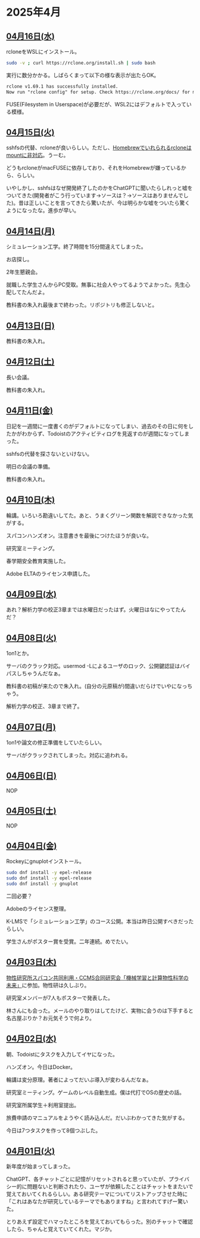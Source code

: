 # 2025年4月

## [04月16日(水)](#16) <a id="16"></a>

rcloneをWSLにインストール。

```sh
sudo -v ; curl https://rclone.org/install.sh | sudo bash
```

実行に数分かかる。しばらくまって以下の様な表示が出たらOK。

```txt
rclone v1.69.1 has successfully installed.
Now run "rclone config" for setup. Check https://rclone.org/docs/ for more details.
```

FUSE(Filesystem in Userspace)が必要だが、WSL2にはデフォルトで入っている模様。

## [04月15日(火)](#15) <a id="15"></a>

sshfsの代替、rcloneが良いらしい。ただし、[Homebrewでいれられるrcloneはmountに非対応](https://github.com/rclone/rclone/issues/5373)。うーむ。

どうもrcloneがmacFUSEに依存しており、それをHomebrewが嫌っているから、らしい。

いやしかし、sshfsはなぜ開発終了したのかをChatGPTに聞いたらしれっと嘘をついてきた(開発者がこう行っています→ソースは？→ソースはありませんでした)。昔は正しいことを言ってきたら驚いたが、今は明らかな嘘をついたら驚くようになったな。進歩が早い。

## [04月14日(月)](#14) <a id="14"></a>

シミュレーション工学。終了時間を15分間違えてしまった。

お店探し。

2年生懇親会。

就職した学生さんからPC受取。無事に社会人やってるようでよかった。先生心配してたんだよ。

教科書の朱入れ最後まで終わった。リポジトリも修正しないと。

## [04月13日(日)](#13) <a id="13"></a>

教科書の朱入れ。

## [04月12日(土)](#12) <a id="12"></a>

長い会議。

教科書の朱入れ。

## [04月11日(金)](#11) <a id="11"></a>

日記を一週間に一度書くのがデフォルトになってしまい、過去のその日に何をしたかがわからず、Todoistのアクティビティログを見返すのが週間になってしまった。

sshfsの代替を探さないといけない。

明日の会議の準備。

教科書の朱入れ。

## [04月10日(木)](#10) <a id="10"></a>

輪講。いろいろ勘違いしてた。あと、うまくグリーン関数を解説できなかった気がする。

スパコンハンズオン。注意書きを最後につけたほうが良いな。

研究室ミーティング。

春学期安全教育実施した。

Adobe ELTAのライセンス申請した。

## [04月09日(水)](#09) <a id="09"></a>

あれ？解析力学の校正3章までは水曜日だったはず。火曜日はなにやってたんだ？

## [04月08日(火)](#08) <a id="07"></a>

1on1とか。

サーバのクラック対応。usermod -Lによるユーザのロック、公開鍵認証はバイパスしちゃうんだなぁ。

教科書の初稿が来たので朱入れ。(自分の元原稿が)間違いだらけでいやになっちゃう。

解析力学の校正、3章まで終了。

## [04月07日(月)](#07) <a id="07"></a>

1on1や論文の修正準備をしていたらしい。

サーバがクラックされてしまった。対応に追われる。

## [04月06日(日)](#06) <a id="06"></a>

NOP

## [04月05日(土)](#05) <a id="05"></a>

NOP

## [04月04日(金)](#04) <a id="04"></a>

Rockeyにgnuplotインストール。

```sh
sudo dnf install -y epel-release
sudo dnf install -y epel-release
sudo dnf install -y gnuplot
```

二回必要？

Adobeのライセンス整理。

K-LMSで「シミュレーション工学」のコース公開。本当は昨日公開すべきだったらしい。

学生さんがポスター賞を受賞。二年連続。めでたい。

## [04月03日(木)](#03) <a id="03"></a>

[物性研究所スパコン共同利用・CCMS合同研究会「機械学習と計算物性科学の未来」](https://mdcl.issp.u-tokyo.ac.jp/scc/news/6668)に参加。物性研は久しぶり。

研究室メンバーが7人もポスターで発表した。

林さんにも会った。メールのやり取りはしてたけど、実物に会うのは下手すると名古屋ぶりか？お元気そうで何より。

## [04月02日(水)](#02) <a id="02"></a>

朝、Todoistにタスクを入力してイヤになった。

ハンズオン。今日はDocker。

輪講は変分原理。著者によってだいぶ導入が変わるんだなぁ。

研究室ミーティング。ゲームのレベル自動生成。僕は代打でOSの歴史の話。

研究室所属学生＋利用室提出。

旅費申請のマニュアルをようやく読み込んだ。だいぶわかってきた気がする。

今日は7つタスクを作って8個つぶした。

## [04月01日(火)](#01) <a id="01"></a>

新年度が始まってしまった。

ChatGPT、各チャットごとに記憶がリセットされると思っていたが、プライバシー的に問題ないと判断されたり、ユーザが依頼したことはチャットをまたいで覚えておいてくれるらしい。ある研究テーマについてリストアップさせた時に「これはあなたが研究しているテーマでもありますね」と言われてすげー驚いた。

とりあえず設定でハマったところを覚えておいてもらった。別のチャットで確認したら、ちゃんと覚えていてくれた。マジか。

